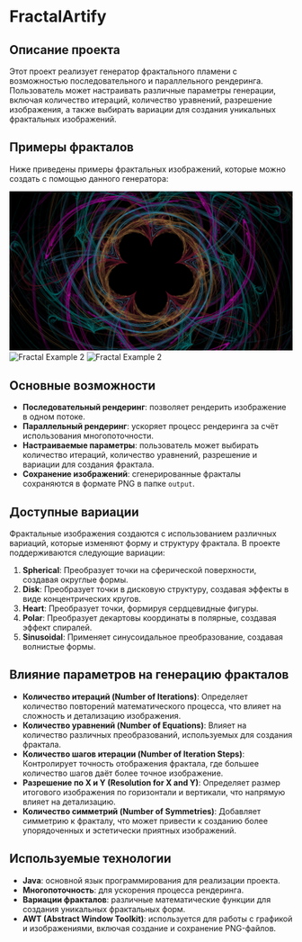 # FractalArtify

## Описание проекта

Этот проект реализует генератор фрактального пламени с возможностью последовательного и параллельного рендеринга. Пользователь может настраивать различные параметры генерации, включая количество итераций, количество уравнений, разрешение изображения, а также выбирать вариации для создания уникальных фрактальных изображений.

## Примеры фракталов

Ниже приведены примеры фрактальных изображений, которые можно создать с помощью данного генератора:

![Fractal Example 1](output/Example1.png)
![Fractal Example 2](output/Example4.png)
![Fractal Example 2](output/Example8.png)

## Основные возможности

- **Последовательный рендеринг**: позволяет рендерить изображение в одном потоке.
- **Параллельный рендеринг**: ускоряет процесс рендеринга за счёт использования многопоточности.
- **Настраиваемые параметры**: пользователь может выбирать количество итераций, количество уравнений, разрешение и вариации для создания фрактала.
- **Сохранение изображений**: сгенерированные фракталы сохраняются в формате PNG в папке `output`.

## Доступные вариации

Фрактальные изображения создаются с использованием различных вариаций, которые изменяют форму и структуру фрактала. В проекте поддерживаются следующие вариации:

1. **Spherical**: Преобразует точки на сферической поверхности, создавая округлые формы.
2. **Disk**: Преобразует точки в дисковую структуру, создавая эффекты в виде концентрических кругов.
3. **Heart**: Преобразует точки, формируя сердцевидные фигуры.
4. **Polar**: Преобразует декартовы координаты в полярные, создавая эффект спиралей.
5. **Sinusoidal**: Применяет синусоидальное преобразование, создавая волнистые формы.

## Влияние параметров на генерацию фракталов

- **Количество итераций (Number of Iterations)**: Определяет количество повторений математического процесса, что влияет на сложность и детализацию изображения.
- **Количество уравнений (Number of Equations)**: Влияет на количество различных преобразований, используемых для создания фрактала.
- **Количество шагов итерации (Number of Iteration Steps)**: Контролирует точность отображения фрактала, где большее количество шагов даёт более точное изображение.
- **Разрешение по X и Y (Resolution for X and Y)**: Определяет размер итогового изображения по горизонтали и вертикали, что напрямую влияет на детализацию.
- **Количество симметрий (Number of Symmetries)**: Добавляет симметрию к фракталу, что может привести к созданию более упорядоченных и эстетически приятных изображений.

## Используемые технологии

- **Java**: основной язык программирования для реализации проекта.
- **Многопоточность**: для ускорения процесса рендеринга.
- **Вариации фракталов**: различные математические функции для создания уникальных фрактальных форм.
- **AWT (Abstract Window Toolkit)**: используется для работы с графикой и изображениями, включая создание и сохранение PNG-файлов.
